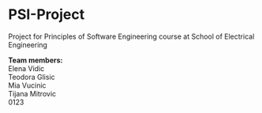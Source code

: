 # PSI-Project
Project for Principles of Software Engineering course at School of Electrical Engineering

<b>Team members:</b><br>
Elena Vidic<br>
Teodora Glisic<br>
Mia Vucinic<br>
Tijana Mitrovic<br>
0123

